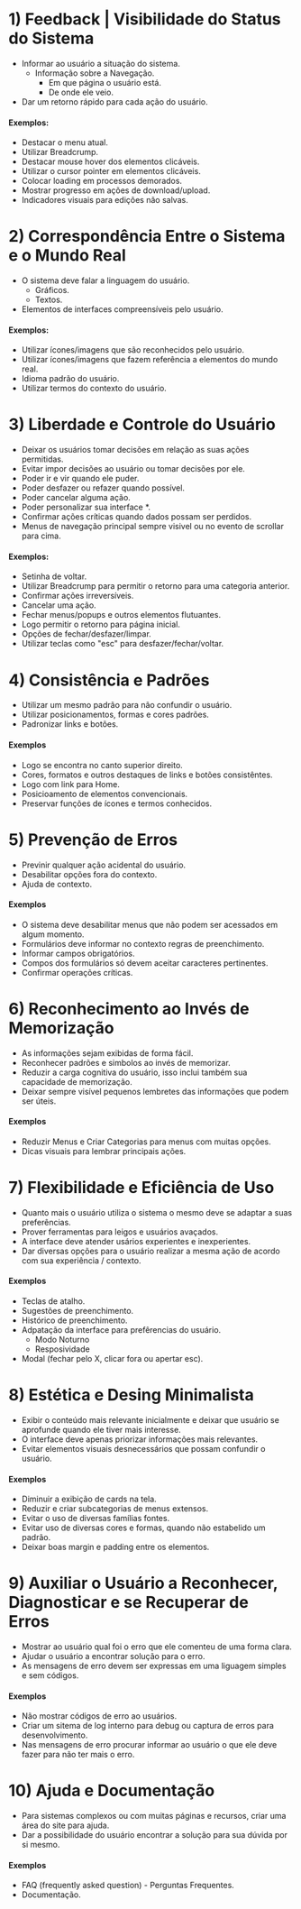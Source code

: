 # 1) Feedback | Visibilidade do Status do Sistema

  - Informar ao usuário a situação do sistema.
    - Informação sobre a Navegação.
      - Em que página o usuário está.
      - De onde ele veio.
  - Dar um retorno rápido para cada ação do usuário.

#### Exemplos:
  
  - Destacar o menu atual.
  - Utilizar Breadcrump.
  - Destacar mouse hover dos elementos clicáveis.
  - Utilizar o cursor pointer em elementos clicáveis.
  - Colocar loading em processos demorados.
  - Mostrar progresso em ações de download/upload.
  - Indicadores visuais para edições não salvas.

# 2) Correspondência Entre o Sistema e o Mundo Real

  - O sistema deve falar a linguagem do usuário.
    - Gráficos.
    - Textos.
  - Elementos de interfaces compreensíveis pelo usuário.


#### Exemplos:

  - Utilizar ícones/imagens que são reconhecidos pelo usuário.
  - Utilizar ícones/imagens que fazem referência a elementos do mundo real.
  - Idioma padrão do usuário.
  - Utilizar termos do contexto do usuário.

# 3) Liberdade e Controle do Usuário

  - Deixar os usuários tomar decisões em relação as suas ações permitidas.
  - Evitar impor decisões ao usuário ou tomar decisões por ele.
  - Poder ir e vir quando ele puder.
  - Poder desfazer ou refazer quando possível.
  - Poder cancelar alguma ação.
  - Poder personalizar sua interface *.
  - Confirmar ações críticas quando dados possam ser perdidos.
  - Menus de navegação principal sempre visivel ou no evento de scrollar para cima.

#### Exemplos:

  - Setinha de voltar.
  - Utilizar Breadcrump para permitir o retorno para uma categoria anterior.
  - Confirmar ações irreversíveis.
  - Cancelar uma ação.
  - Fechar menus/popups e outros elementos flutuantes.
  - Logo permitir o retorno para página inicial.
  - Opções de fechar/desfazer/limpar.
  - Utilizar teclas como "esc" para desfazer/fechar/voltar.

# 4) Consistência e Padrões

  - Utilizar um mesmo padrão para não confundir o usuário.
  - Utilizar posicionamentos, formas e cores padrões.
  - Padronizar links e botões.

#### Exemplos

  - Logo se encontra no canto superior direito.
  - Cores, formatos e outros destaques de links e botões consistêntes.
  - Logo com link para Home.
  - Posicioamento de elementos convencionais.
  - Preservar funções de ícones e termos conhecidos.

# 5) Prevenção de Erros
  
  - Previnir qualquer ação acidental do usuário.
  - Desabilitar opções fora do contexto.
  - Ajuda de contexto.

#### Exemplos

  - O sistema deve desabilitar menus que não podem ser acessados em algum momento.
  - Formulários deve informar no contexto regras de preenchimento.
  - Informar campos obrigatórios.
  - Compos dos formulários só devem aceitar caracteres pertinentes.
  - Confirmar operações críticas.

# 6) Reconhecimento ao Invés de Memorização

  - As informações sejam exibidas de forma fácil.
  - Reconhecer padrões e simbolos ao invés de memorizar.
  - Reduzir a carga cognitiva do usuário, isso inclui também sua capacidade de memorização.
  - Deixar sempre visível pequenos lembretes das informações que podem ser úteis.

#### Exemplos

  - Reduzir Menus e Criar Categorias para menus com muitas opções.
  - Dicas visuais para lembrar principais ações.

# 7) Flexibilidade e Eficiência de Uso

  - Quanto mais o usuário utiliza o sistema o mesmo deve se adaptar a suas preferências.
  - Prover ferramentas para leigos e usuários avaçados.
  - A interface deve atender usários experientes e inexperientes.
  - Dar diversas opções para o usuário realizar a mesma ação de acordo com sua experiência / contexto.

#### Exemplos

  - Teclas de atalho.
  - Sugestões de preenchimento.
  - Histórico de preenchimento.
  - Adpatação da interface para prefêrencias do usuário.
    - Modo Noturno
    - Resposividade
  - Modal (fechar pelo X, clicar fora ou apertar esc).

# 8) Estética e Desing Minimalista

  - Exibir o conteúdo mais relevante inicialmente e deixar que usuário se aprofunde quando ele tiver mais interesse.
  - O interface deve apenas priorizar informações mais relevantes.
  - Evitar elementos visuais desnecessários que possam confundir o usuário.

#### Exemplos

  - Diminuir a exibição de cards na tela.
  - Reduzir e criar subcategorias de menus extensos.
  - Evitar o uso de diversas famílias fontes.
  - Evitar uso de diversas cores e formas, quando não estabelido um padrão.
  - Deixar boas margin e padding entre os elementos.

# 9) Auxiliar o Usuário a Reconhecer, Diagnosticar e se Recuperar de Erros

  - Mostrar ao usuário qual foi o erro que ele comenteu de uma forma clara.
  - Ajudar o usuário a encontrar solução para o erro.
  - As mensagens de erro devem ser expressas em uma liguagem simples e sem códigos.

#### Exemplos

  - Não mostrar códigos de erro ao usuários.
  - Criar um sitema de log interno para debug ou captura de erros para desenvolvimento.
  - Nas mensagens de erro procurar informar ao usuário o que ele deve fazer para não ter mais o erro.

# 10) Ajuda e Documentação

  - Para sistemas complexos ou com muitas páginas e recursos, criar uma área do site para ajuda.
  - Dar a possibilidade do usuário encontrar a solução para sua dúvida por si mesmo.

#### Exemplos

  - FAQ (frequently asked question) - Perguntas Frequentes.
  - Documentação.
